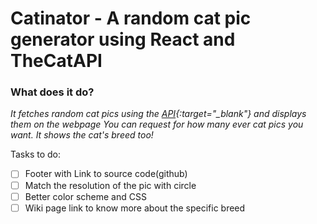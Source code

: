 # Catinator - A random cat pic generator using React and TheCatAPI

### What does it do?
*It fetches random cat pics using the [API](https://thecatapi.com/){:target="_blank"} and displays them on the webpage
You can request for how many ever cat pics you want. It shows the cat's breed too!*

Tasks to do:
- [ ] Footer with Link to source code(github)
- [ ] Match the resolution of the pic with circle
- [ ] Better color scheme and CSS
- [ ] Wiki page link to know more about the specific breed
